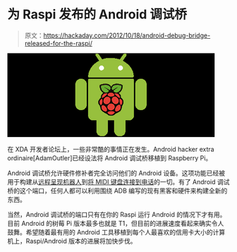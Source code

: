 # 为 Raspi 发布的 Android 调试桥

> 原文：<https://hackaday.com/2012/10/18/android-debug-bridge-released-for-the-raspi/>

![](img/c660111bb3eb2b80e4bc8a954a4c2eee.png "androidpi")

在 XDA 开发者论坛上，一些非常酷的事情正在发生。Android hacker extra ordinaire[AdamOutler]已经设法将 Android 调试桥移植到 Raspberry Pi。

Android 调试桥允许硬件修补者完全访问他们的 Android 设备。这项功能已经被用于构建从[远程呈现机器人](http://hackaday.com/2012/08/01/telepresence-robot-with-skype-connectivity/)到[将 MIDI 键盘连接到电话](http://hackaday.com/2012/02/23/control-midi-with-an-android-device/)的一切。有了 Android 调试桥的这个端口，任何人都可以利用围绕 ADB 编写的现有黑客和硬件来构建全新的东西。

当然，Android 调试桥的端口只有在你的 Raspi 运行 Android 的情况下才有用。目前 Android 的树莓 Pi 版本最多也就是 T1，但目前的进展速度看起来确实令人鼓舞。希望随着最有用的 Android 工具移植到每个人最喜欢的信用卡大小的计算机上，Raspi/Android 版本的进展将加快步伐。